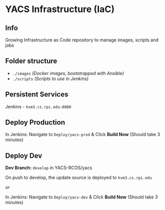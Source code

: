 # YACS Infrastructure (IaC)

## Info
Growing Infrastructure as Code repository to manage images, scripts and jobs

## Folder structure
- `./images` *(Docker images, bootstrapped with Ansible)*
- `./scripts` *(Scripts to use in Jenkins)*

## Persistent Services

Jenkins - `kvm3.cs.rpi.edu:8080`

## Deploy Production

In Jenkins: Navigate to `Deploy/yacs-prod` & Click **Build Now** (Should take 3 minutes)

## Deploy Dev

**Dev Branch:** `develop` in YACS-RCOS/yacs

On push to develop, the update source is deployed to `kvm3.cs.rpi.edu`

*or*

In Jenkins: Navigate to `Deploy/yacs-dev` & Click **Build Now** (Should take 3 minutes)

